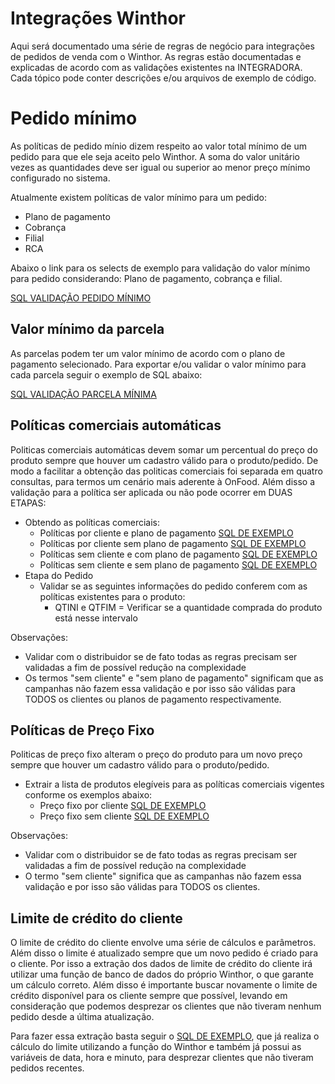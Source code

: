 
# Integrações Winthor
Aqui será documentado uma série de regras de negócio para integrações de pedidos de venda com o Winthor. As regras estão documentadas e explicadas de acordo com as validações existentes na INTEGRADORA. Cada tópico pode conter descrições e/ou arquivos de exemplo de código.

# Pedido mínimo

As políticas de pedido mínio dizem respeito ao valor total mínimo de um pedido para que ele seja aceito pelo Winthor. A soma do valor unitário vezes as quantidades deve ser igual ou superior ao menor preço mínimo configurado no sistema.  

Atualmente existem políticas de valor mínimo para um pedido:
- Plano de pagamento
- Cobrança
- Filial
- RCA

Abaixo o link para os selects de exemplo para validação do valor mínimo para pedido considerando: Plano de pagamento, cobrança e filial.

[SQL VALIDAÇÃO PEDIDO MÍNIMO](https://github.com/Incitte/amorix-winthor-integration/blob/main/sql/valor_minimo_pedido.sql)

## Valor mínimo da parcela

As parcelas podem ter um valor mínimo de acordo com o plano de pagamento selecionado. Para exportar e/ou validar o valor mínimo para cada parcela seguir o exemplo de SQL abaixo:

[SQL VALIDAÇÃO PARCELA MÍNIMA](https://github.com/Incitte/amorix-winthor-integration/blob/main/sql/valor_minimo_parcela.sql)

## Políticas comerciais automáticas

Politicas comerciais automáticas devem somar um percentual do preço do produto sempre que houver um cadastro válido para o produto/pedido. De modo a facilitar a obtenção das politicas comerciais foi separada em quatro consultas, para termos um cenário mais aderente à OnFood. Além disso a validação para a política ser aplicada ou não pode ocorrer em DUAS ETAPAS:

- Obtendo as políticas comerciais:
	- Políticas por cliente e plano de pagamento [SQL DE EXEMPLO](https://github.com/Incitte/amorix-winthor-integration/blob/main/sql/politicas_desconto_automaticas_por_cliente_com_plano_pagamento.sql)
	- Políticas por cliente sem plano de pagamento [SQL DE EXEMPLO](https://github.com/Incitte/amorix-winthor-integration/blob/main/sql/politicas_desconto_automaticas_por_cliente_sem_plano_pagamento.sql)
	- Políticas sem cliente e com plano de pagamento [SQL DE EXEMPLO](https://github.com/Incitte/amorix-winthor-integration/blob/main/sql/politicas_desconto_automaticas_sem_cliente_com_plano_pagamento.sql)
	- Políticas sem cliente e sem plano de pagamento [SQL DE EXEMPLO](https://github.com/Incitte/amorix-winthor-integration/blob/main/sql/politicas_desconto_automaticas_sem_cliente_sem_plano_pagamento.sql)
- Etapa do Pedido
	- Validar se as seguintes informações do pedido conferem com as políticas existentes para o produto:
		- QTINI e QTFIM = Verificar se a quantidade comprada do produto está nesse intervalo

Observações:
- Validar com o distribuidor se de fato todas as regras precisam ser validadas a fim de possível redução na complexidade
- Os termos "sem cliente" e "sem plano de pagamento" significam que as campanhas não fazem essa validação e por isso são válidas para TODOS os clientes ou planos de pagamento respectivamente.

## Políticas de Preço Fixo

Politicas de preço fixo alteram o preço do produto para um novo preço sempre que houver um cadastro válido para o produto/pedido.

- Extrair a lista de produtos elegíveis para as políticas comerciais vigentes conforme os exemplos abaixo:
	- Preço fixo por cliente [SQL DE EXEMPLO](https://github.com/Incitte/amorix-winthor-integration/blob/main/sql/politica_preco_fixo_por_cliente.sql)
	- Preço fixo sem cliente [SQL DE EXEMPLO](https://github.com/Incitte/amorix-winthor-integration/blob/main/sql/politica_preco_fixo_sem_cliente.sql)

Observações:
- Validar com o distribuidor se de fato todas as regras precisam ser validadas a fim de possível redução na complexidade
- O termo "sem cliente" significa que as campanhas não fazem essa validação e por isso são válidas para TODOS os clientes.

## Limite de crédito do cliente

O limite de crédito do cliente envolve uma série de cálculos e parâmetros. Além disso o limite é atualizado sempre que um novo pedido é criado para o cliente. Por isso a extração dos dados de limite de crédito do cliente irá utilizar uma função de banco de dados do próprio Winthor, o que garante um cálculo correto. Além disso é importante buscar novamente o limite de crédito disponível para os cliente sempre que possível, levando em consideração que podemos desprezar os clientes que não tiveram nenhum pedido desde a última atualização.

Para fazer essa extração basta seguir o [SQL DE EXEMPLO](https://github.com/Incitte/amorix-winthor-integration/blob/main/sql/limite_de_credito_cliente.sql), que já realiza o cálculo do limite utilizando a função do Winthor e também já possui as variáveis de data, hora e minuto, para desprezar clientes que não tiveram pedidos recentes.
